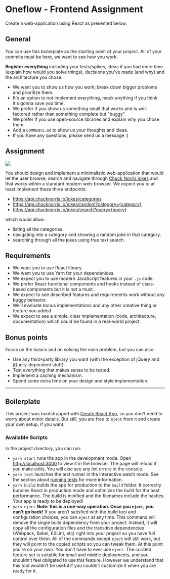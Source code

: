 # Oneflow - Frontend Assignment

Create a web-application using React as presented below.

## General

You can use this boilerplate as the starting point of your project. All of your commits must be here, we want to see how you work.

**Register everything** including your tests/spikes, ideas if you had more time (explain how would you solve things), decisions you've made (and why) and the architecture you chose. 

- We want you to show us how you work; break down bigger problems and prioritize them.
- It's an option to not implement everything, mock anything if you think it's gonna save you time.
- We prefer if you show us something small that works and is well factored rather than something complete but "buggy".
- We prefer if you use open-source libraries and explain why you chose them.
- Add a `COMMENTS.md` to show us your thoughts and ideas.
- If you have any questions, please send us a message :)

## Assignment

![](https://api.chucknorris.io/img/chucknorris_logo_coloured_small.png)

You should design and implement a minimalistic web-application that would let the user browse, search and navigate through [Chuck Norris jokes](https://api.chucknorris.io/) and that works within a standard modern web-browser.
We expect you to at least implement these three endpoints:

- https://api.chucknorris.io/jokes/categories
- https://api.chucknorris.io/jokes/random?category={category}
- https://api.chucknorris.io/jokes/search?query={query}

which would allow:

- listing all the categories.
- navigating into a category and showing a random joke in that category.
- searching through all the jokes using free text search.

## Requirements

- We want you to use React library.
- We want you to use Yarn for your dependenices.
- We expect you to use modern JavaScript features in your `.js` code.
- We prefer React functional components and hooks instead of class-based components but it is *not* a must.
- We expect to see described features and requirements work without any buggy behavior.
- We’ll evaluate bonus implementations and any other creative thing or feature you added.
- We expect to see a simple, clear implementation (code, architecture, documentation) which could be found in a real-world project.

## Bonus points

Focus on the basics and on solving the main problem, but you can also:

- Use any third-party library you want (with the exception of jQuery and jQuery-dependent stuff).
- Test everything that makes sense to be tested.
- Implement a caching mechanism.
- Spend some extra time on your design and style implementation.  

________________________
## Boilerplate

This project was bootstrapped with [Create React App](https://github.com/facebook/create-react-app), so you don't need to worry about minor details. But still, you are free to `eject` from it and create your own setup, if you want.

### Available Scripts

In the project directory, you can run:

- `yarn start` runs the app in the development mode. Open [http://localhost:3000](http://localhost:3000) to view it in the browser. The page will reload if you make edits. You will also see any lint errors in the console.
- `yarn test` launches the test runner in the interactive watch mode. See the section about [running tests](https://facebook.github.io/create-react-app/docs/running-tests) for more information.
- `yarn build` builds the app for production to the `build` folder. It correctly bundles React in production mode and optimizes the build for the best performance. The build is minified and the filenames include the hashes. Your app is ready to be deployed!
- `yarn eject` **Note: this is a one-way operation. Once you `eject`, you can’t go back!** If you aren’t satisfied with the build tool and configuration choices, you can `eject` at any time. This command will remove the single build dependency from your project. Instead, it will copy all the configuration files and the transitive dependencies (Webpack, Babel, ESLint, etc) right into your project so you have full control over them. All of the commands except `eject` will still work, but they will point to the copied scripts so you can tweak them. At this point you’re on your own. You don’t have to ever use `eject`. The curated feature set is suitable for small and middle deployments, and you shouldn’t feel obligated to use this feature. However we understand that this tool wouldn’t be useful if you couldn’t customize it when you are ready for it.
